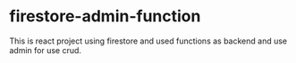 # firestore-admin-function
This is react project using firestore and used functions as backend and use admin for use crud.
